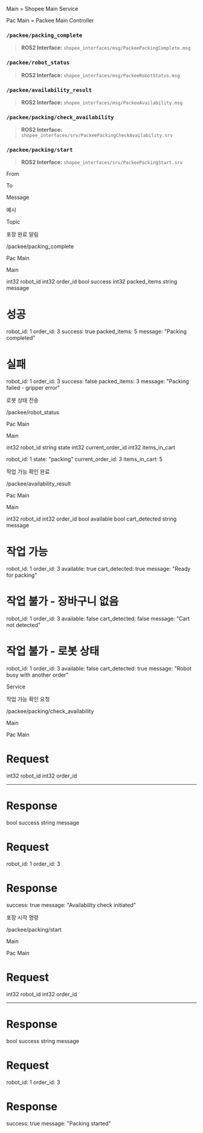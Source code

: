 Main = Shopee Main Service

Pac Main = Packee Main Controller

### `/packee/packing_complete`
> **ROS2 Interface:** `shopee_interfaces/msg/PackeePackingComplete.msg`

### `/packee/robot_status`
> **ROS2 Interface:** `shopee_interfaces/msg/PackeeRobotStatus.msg`

### `/packee/availability_result`
> **ROS2 Interface:** `shopee_interfaces/msg/PackeeAvailability.msg`

### `/packee/packing/check_availability`
> **ROS2 Interface:** `shopee_interfaces/srv/PackeePackingCheckAvailability.srv`

### `/packee/packing/start`
> **ROS2 Interface:** `shopee_interfaces/srv/PackeePackingStart.srv`




From

To

Message

예시

Topic











포장 완료 알림

/packee/packing_complete

Pac Main

Main

int32 robot_id
int32 order_id
bool success
int32 packed_items
string message

# 성공
robot_id: 1
order_id: 3
success: true
packed_items: 5
message: "Packing completed"

# 실패
robot_id: 1
order_id: 3
success: false
packed_items: 3
message: "Packing failed - gripper error"

로봇 상태 전송

/packee/robot_status

Pac Main

Main

int32 robot_id
string state
int32 current_order_id
int32 items_in_cart

robot_id: 1
state: "packing"
current_order_id: 3
items_in_cart: 5

작업 가능 확인 완료

/packee/availability_result

Pac Main

Main

int32 robot_id
int32 order_id
bool available
bool cart_detected
string message

# 작업 가능
robot_id: 1
order_id: 3
available: true
cart_detected: true
message: "Ready for packing"

# 작업 불가 - 장바구니 없음
robot_id: 1
order_id: 3
available: false
cart_detected: false
message: "Cart not detected"

# 작업 불가 - 로봇 상태
robot_id: 1
order_id: 3
available: false
cart_detected: true
message: "Robot busy with another order"

Service











작업 가능 확인 요청

/packee/packing/check_availability

Main

Pac Main

# Request
int32 robot_id
int32 order_id

---
# Response
bool success
string message

# Request
robot_id: 1
order_id: 3

# Response
success: true
message: "Availability check initiated"

포장 시작 명령

/packee/packing/start

Main 

Pac Main

# Request
int32 robot_id
int32 order_id

---
# Response
bool success
string message

# Request
robot_id: 1
order_id: 3

# Response
success: true
message: "Packing started"
